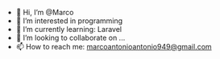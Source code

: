 - 👋 Hi, I’m @Marco
- 👀 I’m interested in programming
- 🌱 I’m currently learning: Laravel
- 💞️ I’m looking to collaborate on ...
- 📫 How to reach me: marcoantonioantonio949@gmail.com

<!---
MAN0LIT0/MAN0LIT0 is a ✨ special ✨ repository because its `README.md` (this file) appears on your GitHub profile.
You can click the Preview link to take a look at your changes.
--->
